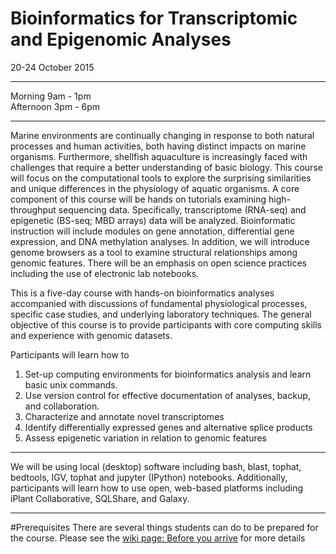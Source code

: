 # Bioinformatics for Transcriptomic and Epigenomic Analyses

20-24 October 2015

---
Morning 9am - 1pm    
Afternoon 3pm - 6pm

---
Marine environments are continually changing in response to both natural processes and human activities, both having distinct impacts on marine organisms. Furthermore, shellfish aquaculture is increasingly faced with challenges that require a better understanding of basic biology. This course will focus on the computational tools to explore the surprising similarities and unique differences in the physiology of aquatic organisms. A core component of this course will be hands on tutorials examining high-throughput sequencing data. Specifically, transcriptome (RNA-seq) and epigenetic (BS-seq; MBD arrays) data will be analyzed. Bioinformatic instruction will include modules on gene annotation, differential gene expression, and DNA methylation analyses. In addition, we will introduce genome browsers as a tool to examine structural relationships among genomic features. There will be an emphasis on open science practices including the use of electronic lab notebooks.       

This is a five-day course with hands-on bioinformatics analyses accompanied with discussions of fundamental physiological processes, specific case studies, and underlying laboratory techniques. The general objective of this course is to provide participants with core computing skills and experience with genomic datasets.         

Participants will learn how to        
1) Set-up computing environments for bioinformatics analysis and learn basic unix commands.         
2) Use version control for effective documentation of analyses, backup, and collaboration.        
3) Characterize and annotate novel transcriptomes          
4) Identify differentially expressed genes and alternative splice products        
5) Assess epigenetic variation in relation to genomic features       

---

We will be using local (desktop) software including bash, blast, tophat, bedtools, IGV, tophat and jupyter (IPython) notebooks. Additionally, participants will learn how to use open, web-based platforms including iPlant Collaborative, SQLShare, and Galaxy.

---

#Prerequisites
There are several things students can do to be prepared for the course. Please see the [wiki page: Before you arrive](https://github.com/sr320/course-btea/wiki/Before-you-arrive) for more details





